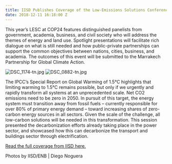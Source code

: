 ```yaml
---
title: IISD Publishes Coverage of the Low-Emissions Solutions Conference at COP24
date: 2018-12-11 16:18:00 Z
---
```


This year’s LESC at COP24 features distinguished panelists from government, academia, business, and civil society who will address the themes of energy and land use. Spotlight presentations will facilitate rich dialogue on what is still needed and how public-private partnerships can support the common objectives between nations, cities, business, and academia. The outcomes of this event will be submitted to the Marrakech Partnership for Global Climate Action.

![DSC_1174-tn.jpg](/uploads/DSC_1174-tn.jpg)
![DSC_0882-tn.jpg](/uploads/DSC_0882-tn.jpg)

The IPCC’s Special Report on Global Warming of 1.5°C highlights that limiting warming to 1.5°C remains possible, but only if we urgently and rapidly transform all systems at an unprecedented scale. Net CO2 emissions need to be zero in 2050. In pursuit of this target, the energy system must transition away from fossil fuels – currently responsible for over 80% of primary energy demand – toward increasing shares of zero-carbon energy sources in all sectors. Given the scale of the challenge, all low-carbon solutions will be needed in this transformation. This session presented the decarbonization efforts already taking place in the power sector, and showcased how this can decarbonize the transport and buildings sector through electrification.

[Read the full coverage from IISD here.](http://enb.iisd.org/climate/cop24/side-events/10dec.html#event-3)

Photos by IISD/ENB | Diego Noguera